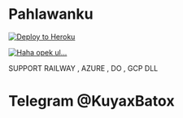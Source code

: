 # Pahlawanku

[![Deploy to Heroku](https://www.herokucdn.com/deploy/button.png)](https://dashboard.heroku.com/new?template=https://github.com/kuyaxxx/bot_shell.git)

[![Haha opek ul...](https://telegra.ph/file/3db65f34324858b390f32.png)](https://t.me/KuyaxBatox)

SUPPORT RAILWAY , AZURE , DO , GCP DLL


# Telegram @KuyaxBatox
